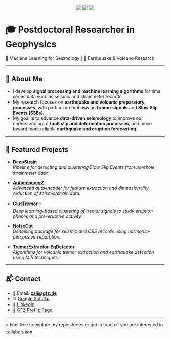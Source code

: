 <p align="center">
  <img src="https://img.shields.io/badge/Field-Geophysics-blue?style=for-the-badge"/>
  <img src="https://img.shields.io/badge/Focus-Machine%20Learning%20for%20Seismology-green?style=for-the-badge"/>
  <img src="https://img.shields.io/badge/Topics-Earthquakes%20|%20Volcanoes-orange?style=for-the-badge"/>
</p>

# 🎓 Postdoctoral Researcher in Geophysics  

🧠 Machine Learning for Seismology | 🌋 Earthquake & Volcano Research  

---

## 🔬 About Me  
- I develop **signal processing and machine learning algorithms** for time series data such as seismic and strainmeter records.  
- My research focuses on **earthquake and volcanic preparatory processes**, with particular emphasis on **tremor signals** and **Slow Slip Events (SSEs)**.  
- My goal is to advance **data-driven seismology** to improve our understanding of **fault slip and deformation processes**, and move toward more reliable **earthquake and eruption forecasting**.  

---

## 🚀 Featured Projects  

- [**DeepStrain**](https://github.com/ZahraZali/DeepStrain)  
  *Pipeline for detecting and clustering Slow Slip Events from borehole strainmeter data.*  

- [**AutoencoderZ**](https://github.com/ZahraZali/AutoencoderZ)  
  *Advanced autoencoder for feature extraction and dimensionality reduction of seismic/strain data.*  

- [**ClusTremor**](https://github.com/ZahraZali/ClusTremor) ⭐  
  *Deep learning–based clustering of tremor signals to study eruption phases and pre-eruptive activity.*  

- [**NoiseCut**](https://github.com/ZahraZali/NoiseCut)  
  *Denoising package for seismic and OBS records using harmonic–percussive separation.*  

- [**TremorExtractor-EqDetector**](https://github.com/ZahraZali/TremorExtractor-EqDetector)  
  *Algorithms for volcanic tremor extraction and earthquake detection using MIR techniques.*  

---

## 📬 Contact  

- 📧 Email: **zali@gfz.de**  
- 🌐 [Google Scholar](https://scholar.google.com/citations?user=tn8cSdMAAAAJ&hl=en)  
- 💼 [LinkedIn](https://www.linkedin.com/in/zahra-zali-08293695/)  
- 🏢 [GFZ Profile Page](https://www.gfz.de/staff/zahra.zali)  

---

⭐️ Feel free to explore my repositories or get in touch if you are interested in collaboration.  
